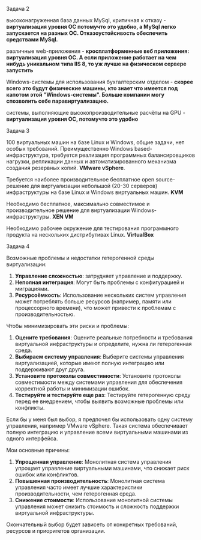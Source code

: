 Задача 2

высоконагруженная база данных MySql, критичная к отказу - **виртуализация уровня ОС потомучто это удобно, а MySql легко запускается на разных ОС. Отказоустойсивость обеспечить средствами MySql.**

различные web-приложения - **кросплатформенные веб приложения: виртуализация уровня ОС. А если приложение работает на чем нибудь уникальном типа IIS 8, то уж лучше на физическом сервере запустить**

Windows-системы для использования бухгалтерским отделом - **скорее всего это будут физические машины, кто знает что имеется под капотом этой "Windows-системы". Больше компании могу спозволить себе паравиртуализацию.**

системы, выполняющие высокопроизводительные расчёты на GPU - **виртуализация уровня ОС, потомучто это удобно**

Задача 3

100 виртуальных машин на базе Linux и Windows, общие задачи, нет особых требований. Преимущественно Windows based-инфраструктура, требуется реализация программных балансировщиков нагрузки, репликации данных и автоматизированного механизма создания резервных копий. **VMware vSphere**.

Требуется наиболее производительное бесплатное open source-решение для виртуализации небольшой (20-30 серверов) инфраструктуры на базе Linux и Windows виртуальных машин. **KVM**

Необходимо бесплатное, максимально совместимое и производительное решение для виртуализации Windows-инфраструктуры. **XEN VM**

Необходимо рабочее окружение для тестирования программного продукта на нескольких дистрибутивах Linux. **VirtualBox**

Задача 4

Возможные проблемы и недостатки гетерогенной среды виртуализации:

1.  **Управление сложностью**: затрудняет управление и поддержку.
2.  **Неполная интеграция**: Могут быть проблемы с конфигурацией и миграциями.
3.  **Ресурсоёмкость**: Использование нескольких систем управления может потреблять больше ресурсов (например, памяти или процессорного времени), что может привести к проблемам с производительностью.

Чтобы минимизировать эти риски и проблемы:

1.  **Оцените требования**: Оцените реальные потребности и требования виртуальной инфраструктуры и определите, нужна ли гетерогенная среда.
2.  **Выбираем систему управления**: Выберите системы управления виртуализацией, которые имеют полную интеграцию или поддерживают друг друга.
3.  **Установите протоколы совместимости**: Установите протоколы совместимости между системами управления для обеспечения корректной работы и минимизации ошибок.
4.  **Тестируйте и тестируйте еще раз**: Тестируйте гетерогенную среду перед ее внедрением, чтобы выявить возможные проблемы или конфликты.

Если бы у меня был выбор, я предпочел бы использовать одну систему управления, например VMware vSphere. Такая система обеспечивает полную интеграцию и управление всеми виртуальными машинами из одного интерфейса.

Мои основные причины:

1.  **Упрощенная управление**: Монолитная система управления упрощает управление виртуальными машинами, что снижает риск ошибок или конфликтов.
2.  **Повышенная производительность**: Монолитная система управления часто имеет лучшие характеристики производительности, чем гетерогенная среда.
3.  **Снижение стоимости**: Использование монолитной системы управления может снизить стоимость и сложность поддержки виртуальной инфраструктуры.

Окончательный выбор будет зависеть от конкретных требований, ресурсов и приоритетов организации.
